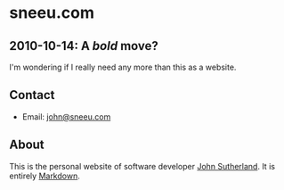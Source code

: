 sneeu.com
=========



2010-10-14: A *bold* move?
--------------------------

I'm wondering if I really need any more than this as a website.



Contact
-------

  * Email: [john@sneeu.com](mailto:john@sneeu.com)



About
-----

This is the personal website of software developer [John Sutherland](http://johnstewartsutherland.com/). It is entirely [Markdown](http://daringfireball.net/projects/markdown/).
